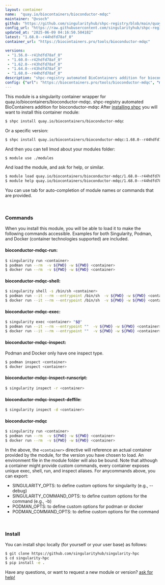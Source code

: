 ```yaml
---
layout: container
name:  "quay.io/biocontainers/bioconductor-mdqc"
maintainer: "@vsoch"
github: "https://github.com/singularityhub/shpc-registry/blob/main/quay.io/biocontainers/bioconductor-mdqc/container.yaml"
config_url: "https://raw.githubusercontent.com/singularityhub/shpc-registry/main/quay.io/biocontainers/bioconductor-mdqc/container.yaml"
updated_at: "2025-06-09 04:16:50.504182"
latest: "1.68.0--r44hdfd78af_0"
container_url: "https://biocontainers.pro/tools/bioconductor-mdqc"

versions:
 - "1.56.0--r41hdfd78af_0"
 - "1.60.0--r42hdfd78af_0"
 - "1.62.0--r43hdfd78af_0"
 - "1.64.0--r43hdfd78af_0"
 - "1.68.0--r44hdfd78af_0"
description: "shpc-registry automated BioContainers addition for bioconductor-mdqc"
config: {"url": "https://biocontainers.pro/tools/bioconductor-mdqc", "maintainer": "@vsoch", "description": "shpc-registry automated BioContainers addition for bioconductor-mdqc", "latest": {"1.68.0--r44hdfd78af_0": "sha256:fe051f3dc3f90fdd8adf6a6f75e3277ef40a45244d680c52b7119fa743f2012c"}, "tags": {"1.56.0--r41hdfd78af_0": "sha256:d07be10810270a6b819f597c100e2b7c5a795a5d68cfbc9753cdb54e5eece3f0", "1.60.0--r42hdfd78af_0": "sha256:4efa2d306877e15f15a88d30d74cd1d93023b46f4463f3455fedd01131154675", "1.62.0--r43hdfd78af_0": "sha256:485e6d54a56dcd68e9223a0cfc8680a953c4b9fd5ca1c5bb55ed848cd8391883", "1.64.0--r43hdfd78af_0": "sha256:ec516f5cb547a69d68f982d8b045258fbd73691a64464f5c3294b775ef8469b3", "1.68.0--r44hdfd78af_0": "sha256:fe051f3dc3f90fdd8adf6a6f75e3277ef40a45244d680c52b7119fa743f2012c"}, "docker": "quay.io/biocontainers/bioconductor-mdqc"}
---
```


This module is a singularity container wrapper for quay.io/biocontainers/bioconductor-mdqc.
shpc-registry automated BioContainers addition for bioconductor-mdqc
After [installing shpc](#install) you will want to install this container module:


```bash
$ shpc install quay.io/biocontainers/bioconductor-mdqc
```

Or a specific version:

```bash
$ shpc install quay.io/biocontainers/bioconductor-mdqc:1.68.0--r44hdfd78af_0
```

And then you can tell lmod about your modules folder:

```bash
$ module use ./modules
```

And load the module, and ask for help, or similar.

```bash
$ module load quay.io/biocontainers/bioconductor-mdqc/1.68.0--r44hdfd78af_0
$ module help quay.io/biocontainers/bioconductor-mdqc/1.68.0--r44hdfd78af_0
```

You can use tab for auto-completion of module names or commands that are provided.

<br>

### Commands

When you install this module, you will be able to load it to make the following commands accessible.
Examples for both Singularity, Podman, and Docker (container technologies supported) are included.

#### bioconductor-mdqc-run:

```bash
$ singularity run <container>
$ podman run --rm  -v ${PWD} -w ${PWD} <container>
$ docker run --rm  -v ${PWD} -w ${PWD} <container>
```

#### bioconductor-mdqc-shell:

```bash
$ singularity shell -s /bin/sh <container>
$ podman run --it --rm --entrypoint /bin/sh  -v ${PWD} -w ${PWD} <container>
$ docker run --it --rm --entrypoint /bin/sh  -v ${PWD} -w ${PWD} <container>
```

#### bioconductor-mdqc-exec:

```bash
$ singularity exec <container> "$@"
$ podman run --it --rm --entrypoint ""  -v ${PWD} -w ${PWD} <container> "$@"
$ docker run --it --rm --entrypoint ""  -v ${PWD} -w ${PWD} <container> "$@"
```

#### bioconductor-mdqc-inspect:

Podman and Docker only have one inspect type.

```bash
$ podman inspect <container>
$ docker inspect <container>
```

#### bioconductor-mdqc-inspect-runscript:

```bash
$ singularity inspect -r <container>
```

#### bioconductor-mdqc-inspect-deffile:

```bash
$ singularity inspect -d <container>
```



#### bioconductor-mdqc

```bash
$ singularity run <container>
$ podman run --rm  -v ${PWD} -w ${PWD} <container>
$ docker run --rm  -v ${PWD} -w ${PWD} <container>
```


In the above, the `<container>` directive will reference an actual container provided
by the module, for the version you have chosen to load. An environment file in the
module folder will also be bound. Note that although a container
might provide custom commands, every container exposes unique exec, shell, run, and
inspect aliases. For anycommands above, you can export:

 - SINGULARITY_OPTS: to define custom options for singularity (e.g., --debug)
 - SINGULARITY_COMMAND_OPTS: to define custom options for the command (e.g., -b)
 - PODMAN_OPTS: to define custom options for podman or docker
 - PODMAN_COMMAND_OPTS: to define custom options for the command

<br>

### Install

You can install shpc locally (for yourself or your user base) as follows:

```bash
$ git clone https://github.com/singularityhub/singularity-hpc
$ cd singularity-hpc
$ pip install -e .
```

Have any questions, or want to request a new module or version? [ask for help!](https://github.com/singularityhub/singularity-hpc/issues)